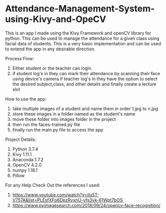 # Attendance-Management-System-using-Kivy-and-OpeCV

This is an app I made using the Kivy Framework and openCV library for python.
This can be used to manage the attendance for a given class using facial data of students.
This is a very basic implementation and can be used to extend the app in any desirable direction.

Process Flow:
1. Either student or the teacher can login.
2. if student log's in they can mark their attendance by scanning their face using device's camera
   if teacher log's in they have the option to select the desired subject,class, and other details and finally create a lecture slot

How to use the app:
1. take multiple images of a student and name them in order 1.jpg to n.jpg 
2. store these images in a folder named as the student's name
3. move these folder into images folder in the project
4. then run the faces-trained.py file 
5. finally run the main.py file to access the app


Project Details:
  1. Python 3.7.4
  2. Kivy 1.11.1
  3. Anaconda 1.7.2
  4. OpenCV 4.2.0
  5. numpy 1.18.1
  6. Pillow
  
For any Help Check Out the references I used:
1.  https://www.youtube.com/watch?v=iluST-V757A&list=PLEsfXFp6DpzRyxnU-vfs3vk-61Wpt7bOS
2.  https://www.pyimagesearch.com/2018/09/24/opencv-face-recognition/


